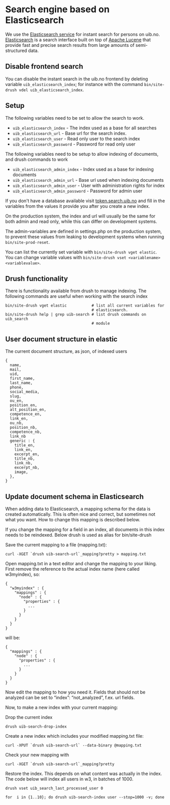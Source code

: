 # Search engine based on Elasticsearch

We use the [Elasticsearch service](https://tk.app.uib.no/node/247)
for instant search for persons on uib.no.
[Elasticsearch](https://en.wikipedia.org/wiki/Elasticsearch) is a search
interface built on top of [Apache Lucene](https://lucene.apache.org) that
provide fast and precise search results from large amounts of semi-structured
data.

## Disable frontend search
You can disable the instant search in the uib.no frontend by deleting
variable `uib_elasticsearch_index`; for instance with the command `bin/site-drush vdel uib_elasticsearch_index`.

## Setup


The following variables need to be set to allow the search to work.

* `uib_elasticsearch_index` - The index used as a base for all searches
* `uib_elasticsearch_url` - Base url for the search index.
* `uib_elasticsearch_user` - Read only user to the search index
* `uib_elasticsearch_password` - Password for read only user

The following variables need to be setup to allow indexing of documents, and
drush commands to work

* `uib_elasticsearch_admin_index` - Index used as a base for indexing documents
* `uib_elasticsearch_admin_url` - Base url used when indexing documents
* `uib_elasticsearch_admin_user` - User with administration rights for index
* `uib_elasticsearch_admin_password` - Password for admin user

If you don't have a database available visit
[token.search.uib.no](https://token.search.uib.no)
and fill in the variables from the values it provide you after you
create a new index.

On the production system, the index and url will usually be the same for both
admin and read only, while this can differ on development systems.

The admin-variables are defined in settings.php on the production system, to
prevent these values from leaking to development systems when running
`bin/site-prod-reset`.

You can list the currently set variable with
`bin/site-drush vget elastic`.
You can change variable values with
`bin/site-drush vset <variablename> <variablevalue>`.

## Drush functionality

There is functionality available from drush to manage
indexing. The following commands are useful when working with the search index

    bin/site-drush vget elastic           # list all current variables for
                                          # elasticsearch.
    bin/site-drush help | grep uib-search # list drush commands on uib_search
                                          # module

## User document structure in elastic

The current document structure, as json, of indexed users

    {
      name,
      mail,
      uid,
      first_name,
      last_name,
      phone,
      social_media,
      slug,
      ou_en,
      position_en,
      alt_position_en,
      competence_en,
      link_en,
      ou_nb,
      position_nb,
      competence_nb,
      link_nb
      generic : {
        title_en,
        link_en,
        excerpt_en,
        title_nb,
        link_nb,
        excerpt_nb,
        image,
      },
    }


## Update document schema in Elasticsearch

When adding data to Elasticsearch, a mapping schema for the data is created
automatically. This is often nice and correct, but sometimes not what you want.
How to change this mapping is described below.

If you change the mapping for a field in an index, all documents in this
index needs to be reindexed. Below drush is used as alias for bin/site-drush

Save the current mapping to a file (mapping.txt):

    curl -XGET `drush uib-search-url`_mapping?pretty > mapping.txt

Open mapping.txt in a text editor and change the mapping to your liking. First
remove the reference to the actual index name (here called w3myindex), so:

    {
      "w3myindex" : {
        "mappings" : {
          "node" : {
            "properties" : {
              ...
            }
          }
        }
      }
    }

will be:

    {
      "mappings" : {
        "node" : {
          "properties" : {
            ...
          }
        }
      }
    }

Now edit the mapping to how you need it. Fields that should not be analyzed can
be set to “index”: “not_analyzed”, f.ex. url fields.

Now, to make a new index with your current mapping:

Drop the current index

    drush uib-search-drop-index

Create a new index which includes your modified mapping.txt file:

    curl -XPUT `drush uib-search-url` --data-binary @mapping.txt

Check your new mapping with

    curl -XGET `drush uib-search-url`_mapping?pretty

Restore the index. This depends on what content was actually in the index. The
code below will index all users in w3, in batches of 1000.

    drush vset uib_search_last_processed_user 0

    for  i in {1..10}; do drush uib-search-index user --stop=1000 -v; done
